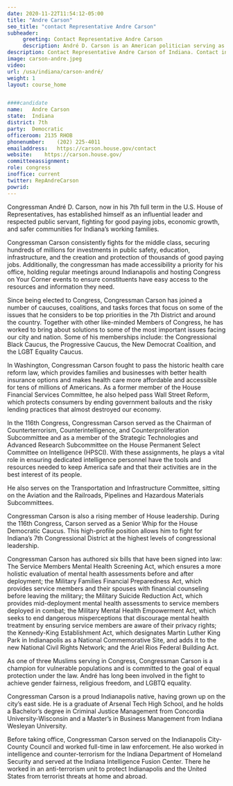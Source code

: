 ```yaml
---
date: 2020-11-22T11:54:12-05:00
title: "Andre Carson"
seo_title: "contact Representative Andre Carson"
subheader:
     greeting: Contact Representative Andre Carson 
     description: André D. Carson is an American politician serving as the U.S. Representative for Indiana's 7th congressional district since 2008. A member of the Democratic Party, his district includes the southern four-fifths of Indianapolis, including Downtown Indianapolis.
description: Contact Representative Andre Carson of Indiana. Contact information for Andre Carson includes email address, phone number, and mailing address.
image: carson-andre.jpeg
video: 
url: /usa/indiana/carson-andré/
weight: 1
layout: course_home


####candidate
name:	Andre Carson
state:	Indiana
district: 7th
party:	Democratic
officeroom:	2135 RHOB
phonenumber:	(202) 225-4011
emailaddress:	https://carson.house.gov/contact
website:	https://carson.house.gov/
committeeassignment: 
role: congress
inoffice: current
twitter: RepAndreCarson
powrid: 
---
```


Congressman André D. Carson, now in his 7th full term in the U.S. House of Representatives, has established himself as an influential leader and respected public servant, fighting for good paying jobs, economic growth, and safer communities for Indiana’s working families. 

Congressman Carson consistently fights for the middle class, securing hundreds of millions for investments in public safety, education, infrastructure, and the creation and protection of thousands of good paying jobs. Additionally, the congressman has made accessibility a priority for his office, holding regular meetings around Indianapolis and hosting Congress on Your Corner events to ensure constituents have easy access to the resources and information they need.

Since being elected to Congress, Congressman Carson has joined a number of caucuses, coalitions, and tasks forces that focus on some of the issues that he considers to be top priorities in the 7th District and around the country.  Together with other like-minded Members of Congress, he has worked to bring about solutions to some of the most important issues facing our city and nation.  Some of his memberships include: the Congressional Black Caucus, the Progressive Caucus, the New Democrat Coalition, and the LGBT Equality Caucus.

In Washington, Congressman Carson fought to pass the historic health care reform law, which provides families and businesses with better health insurance options and makes health care more affordable and accessible for tens of millions of Americans. As a former member of the House Financial Services Committee, he also helped pass Wall Street Reform, which protects consumers by ending government bailouts and the risky lending practices that almost destroyed our economy.

In the 116th Congress, Congressman Carson served as the Chairman of Counterterrorism, Counterintelligence, and Counterproliferation Subcommittee and as a member of the Strategic Technologies and Advanced Research Subcommittee on the House Permanent Select Committee on Intelligence (HPSCI). With these assignments, he plays a vital role in ensuring dedicated intelligence personnel have the tools and resources needed to keep America safe and that their activities are in the best interest of its people.

He also serves on the Transportation and Infrastructure Committee, sitting on the Aviation and the Railroads, Pipelines and Hazardous Materials Subcommittees.

Congressman Carson is also a rising member of House leadership. During the 116th Congress, Carson served as a Senior Whip for the House Democratic Caucus. This high-profile position allows him to fight for Indiana’s 7th Congressional District at the highest levels of congressional leadership.    

Congressman Carson has authored six bills that have been signed into law: The Service Members Mental Health Screening Act, which ensures a more holistic evaluation of mental health assessments before and after deployment; the Military Families Financial Preparedness Act, which provides service members and their spouses with financial counseling before leaving the military; the Military Suicide Reduction Act, which provides mid-deployment mental health assessments to service members deployed in combat; the Military Mental Health Empowerment Act, which seeks to end dangerous misperceptions that discourage mental health treatment by ensuring service members are aware of their privacy rights; the Kennedy-King Establishment Act, which designates Martin Luther King Park in Indianapolis as a National Commemorative Site, and adds it to the new National Civil Rights Network; and the Ariel Rios Federal Building Act. 

As one of three Muslims serving in Congress, Congressman Carson is a champion for vulnerable populations and is committed to the goal of equal protection under the law. André has long been involved in the fight to achieve gender fairness, religious freedom, and LGBTQ equality.

Congressman Carson is a proud Indianapolis native, having grown up on the city’s east side. He is a graduate of Arsenal Tech High School, and he holds a Bachelor’s degree in Criminal Justice Management from Concordia University-Wisconsin and a Master’s in Business Management from Indiana Wesleyan University. 

Before taking office, Congressman Carson served on the Indianapolis City-County Council and worked full-time in law enforcement. He also worked in intelligence and counter-terrorism for the Indiana Department of Homeland Security and served at the Indiana Intelligence Fusion Center. There he worked in an anti-terrorism unit to protect Indianapolis and the United States from terrorist threats at home and abroad.